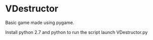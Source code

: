 # VDestructor
Basic game made using pygame.

Install python 2.7 and python to run the script launch VDestructor.py
